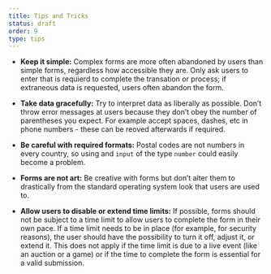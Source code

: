 ```yaml
---
title: Tips and Tricks
status: draft
order: 9
type: tips
---
```


* **Keep it simple:** Complex forms are more often abandoned by users than simple forms, regardless how accessible they are. Only ask users to enter that is requierd to complete the transation or process; if extraneous data is requested, users often abandon the form.

* **Take data gracefully:** Try to interpret data as liberally as possible. Don’t throw error messages at users because they don’t obey the number of parentheses you expect. For example accept spaces, dashes, etc in phone numbers - these can be reoved afterwards if required.

* **Be careful with required formats:** Postal codes are not numbers in every country, so using and `input` of the type `number` could easily become a problem.

* **Forms are not art:** Be creative with forms but don’t alter them to drastically from the standard operating system look that users are used to.

* **Allow users to disable or extend time limits:** If possible, forms should not be subject to a time limit to allow users to complete the form in their own pace. If a time limit needs to be in place (for example, for security reasons), the user should have the possibility to turn it off, adjust it, or extend it. This does not apply if the time limit is due to a live event (like an auction or a game) or if the time to complete the form is essential for a valid submission.
